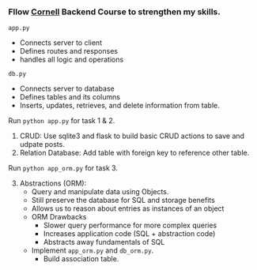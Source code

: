 ### Fllow [Cornell](https://www.youtube.com/@CornellAppDev/playlists) Backend Course to strengthen my skills.


`app.py`
- Connects server to client
- Defines routes and responses
- handles all logic and operations
  
`db.py`
- Connects server to database
- Defines tables and its columns
- Inserts, updates, retrieves, and delete information from table.

Run `python app.py` for task 1 & 2.

1. CRUD: Use sqlite3 and flask to build basic CRUD actions to save and udpate posts.
2. Relation Database: Add table with foreign key to reference other table.

Run `python app_orm.py` for task 3.

3. Abstractions (ORM): 
   - Query and manipulate data using Objects. 
   - Still preserve the database for SQL and storage benefits
   - Allows us to reason about entries as instances of an object
   - ORM Drawbacks
     - Slower query performance for more complex queries
     - Increases application code (SQL + abstraction code)
     - Abstracts away fundamentals of SQL
   - Implement `app_orm.py` and `db_orm.py`.
     - Build association table.

